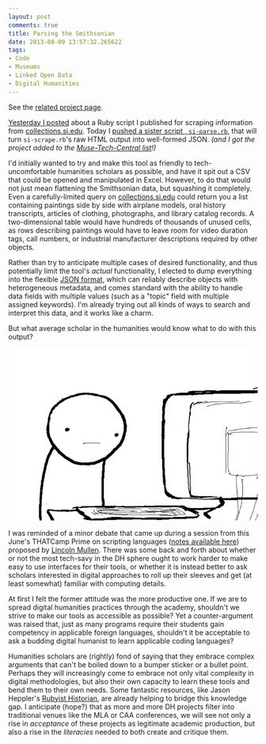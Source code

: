 ```yaml
---
layout: post
comments: true
title: Parsing the Smithsonian
date: 2013-08-09 13:57:32.265622
tags:
- Code
- Museums
- Linked Open Data
- Digital Humanities
---
```



<aside>
<p>See the <a href="/projects/scraping-the-smithsonian.html">related project page</a>.</p>
</aside>

[Yesterday I posted](http://matthewlincoln.net/2013/08/08/scraping-the-smithsonian.html) about a Ruby script I published for scraping information from [collections.si.edu](http://collections.si.edu). Today I [pushed a sister script , `si-parse.rb`](https://github.com/mdlincoln/si-scrape), that will turn `si-scrape.rb`'s raw HTML output into well-formed JSON. *(and I got the project added to the [Muse-Tech-Central list](https://github.com/MuseCompNet/muse-tech-central)!)*

I'd initially wanted to try and make this tool as friendly to tech-uncomfortable humanities scholars as possible, and have it spit out a CSV that could be opened and manipulated in Excel. However, to do that would not just mean flattening the Smithsonian data, but squashing it completely. Even a carefully-limited query on [collections.si.edu](http://collections.si.edu) could return you a list containing paintings side by side with airplane models, oral history transcripts, articles of clothing, photographs, and library catalog records. A two-dimensional table would have hundreds of thousands of unused cells, as rows describing paintings would have to leave room for video duration tags, call numbers, or industrial manufacturer descriptions required by other objects.

Rather than try to anticipate multiple cases of desired functionality, and thus potentially limit the tool's *actual* functionality, I elected to dump everything into the flexible [JSON format](http://json.org), which can reliably describe objects with heterogeneous metadata, and comes standard with the ability to handle data fields with multiple values (such as a "topic" field with multiple assigned keywords). I'm already trying out all kinds of ways to search and interpret this data, and it works like a charm.

But what average scholar in the humanities would know what to do with this output?

![computer confusion](/assets/images/computer.gif)

I was reminded of a minor debate that came up during a session from this June's THATCamp Prime on scripting languages ([notes available here](http://chnm2013.thatcamp.org/notepads/scripting-for-humanists/)) proposed by [Lincoln Mullen](http://lincolnmullen.com/blog/report-from-thatcamp/). There was some back and forth about whether or not the most tech-savy in the DH sphere ought to work harder to make easy to use interfaces for their tools, or whether it is instead better to ask scholars interested in digital approaches to roll up their sleeves and get (at least somewhat) familiar with computing details.

At first I felt the former attitude was the more productive one. If we are to spread digital humanities practices through the academy, shouldn't we strive to make our tools as accessible as possible? Yet a counter-argument was raised that, just as many programs require their students gain competency in applicable foreign languages, shouldn't it be acceptable to ask a budding digital humanist to learn applicable coding languages?

Humanities scholars are (rightly) fond of saying that they embrace complex arguments that can't be boiled down to a bumper sticker or a bullet point. Perhaps they will increasingly come to embrace not only vital complexity in digital methodologies, but also their own capacity to learn these tools and bend them to their own needs. Some fantastic resources, like Jason Heppler's [Rubyist Historian](http://jasonheppler.org/rubyist-historian/), are already helping to bridge this knowledge gap. I anticipate (hope?) that as more and more DH projects filter into traditional venues like the MLA or CAA conferences, we will see not only a rise in *acceptance* of these projects as legitimate academic production, but also a rise in the *literacies* needed to both create and critique them.



